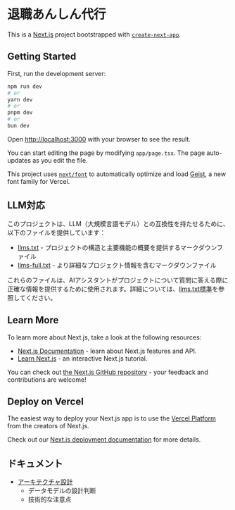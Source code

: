 # 退職あんしん代行

This is a [Next.js](https://nextjs.org) project bootstrapped with [`create-next-app`](https://nextjs.org/docs/app/api-reference/cli/create-next-app).

## Getting Started

First, run the development server:

```bash
npm run dev
# or
yarn dev
# or
pnpm dev
# or
bun dev
```

Open [http://localhost:3000](http://localhost:3000) with your browser to see the result.

You can start editing the page by modifying `app/page.tsx`. The page auto-updates as you edit the file.

This project uses [`next/font`](https://nextjs.org/docs/app/building-your-application/optimizing/fonts) to automatically optimize and load [Geist](https://vercel.com/font), a new font family for Vercel.

## LLM対応

このプロジェクトは、LLM（大規模言語モデル）との互換性を持たせるために、以下のファイルを提供しています：

- [llms.txt](/llms.txt) - プロジェクトの構造と主要機能の概要を提供するマークダウンファイル
- [llms-full.txt](/llms-full.txt) - より詳細なプロジェクト情報を含むマークダウンファイル

これらのファイルは、AIアシスタントがプロジェクトについて質問に答える際に正確な情報を提供するために使用されます。詳細については、[llms.txt標準](https://llmstxt.org/)を参照してください。

## Learn More

To learn more about Next.js, take a look at the following resources:

- [Next.js Documentation](https://nextjs.org/docs) - learn about Next.js features and API.
- [Learn Next.js](https://nextjs.org/learn) - an interactive Next.js tutorial.

You can check out [the Next.js GitHub repository](https://github.com/vercel/next.js) - your feedback and contributions are welcome!

## Deploy on Vercel

The easiest way to deploy your Next.js app is to use the [Vercel Platform](https://vercel.com/new?utm_medium=default-template&filter=next.js&utm_source=create-next-app&utm_campaign=create-next-app-readme) from the creators of Next.js.

Check out our [Next.js deployment documentation](https://nextjs.org/docs/app/building-your-application/deploying) for more details.

## ドキュメント

- [アーキテクチャ設計](./docs/ARCHITECTURE.md)
  - データモデルの設計判断
  - 技術的な注意点
